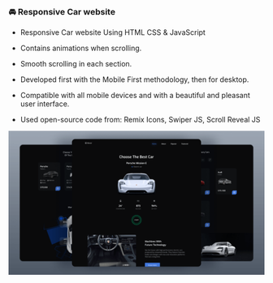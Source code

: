 ### 🚘 Responsive Car website
- Responsive Car website Using HTML CSS & JavaScript
- Contains animations when scrolling.
- Smooth scrolling in each section.
- Developed first with the Mobile First methodology, then for desktop.
- Compatible with all mobile devices and with a beautiful and pleasant user interface.

- Used open-source code from: Remix Icons, Swiper JS, Scroll Reveal JS

![preview img](/preview.png)
